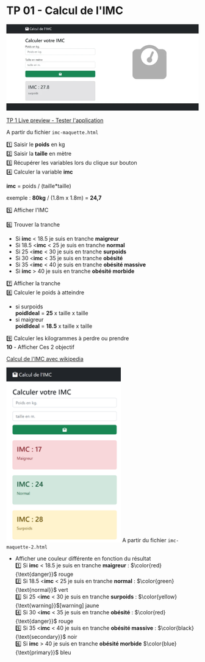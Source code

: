 # TP 01 - Calcul de l'IMC
<a href="https://sevenvalley.fr/tp-javascript/tp2/index.html">
<img src="../../img/tp1-imc.webp" width="600"></a>

<a href="https://sevenvalley.fr/tp-javascript/tp2/index.html">TP 1 Live preview - Tester l'application</a>

A partir du fichier <code>imc-maquette.html</code>
  
:one:  Saisir le **poids** en kg  
:two: Saisir la **taille** en mètre  
:three: Récupérer les variables lors du clique sur bouton  
:four: Calculer la variable **imc**
  
   **imc** = poids / (taille*taille)
     
   exemple :  **80kg** / (1.8m x 1.8m) = **24,7**
  
:five: Afficher l'IMC 
       
:six: Trouver la tranche    
- Si **imc** &lt; 18.5 je suis en tranche **maigreur**   
- Si 18.5 &lt;**imc** &lt; 25  je suis en tranche **normal**  
- Si 25 &lt;**imc** &lt; 30  je suis en tranche **surpoids**  
- Si 30 &lt;**imc** &lt; 35  je suis en tranche **obésité**  
- Si 35 &lt;**imc** &lt; 40  je suis en tranche **obésité massive**    
- Si **imc** &gt; 40  je suis en tranche **obésité morbide**  

:seven: Afficher la tranche    
:eight: Calculer le poids à atteindre  
- si surpoids   
  **poidIdeal** = **25** x taille x taille    
- si maigreur    
  **poidIdeal** = **18.5** x taille x taille
     
:nine: Calculer les kilogrammes à perdre ou prendre  
**10** - Afficher Ces 2 objectif

[Calcul de l'IMC avec wikipedia](https://fr.wikipedia.org/wiki/Indice_de_masse_corporelle)


<img src="../../img/tp2.webp" width="300"></a>
A partir du fichier <code>imc-maquette-2.html</code>
  
- Afficher une couleur différente en fonction du résultat  
:one:  Si **imc** &lt; 18.5 je suis en tranche **maigreur** : 
$\color{red}{\text{danger}}$    rouge  
:two:  Si 18.5 &lt;**imc** &lt; 25  je suis en tranche **normal**   : $\color{green}{\text{normal}}$ vert  
:three:  Si 25 &lt;**imc** &lt; 30  je suis en tranche **surpoids** : $\color{yellow}{\text{warning}}$[warning] jaune    
:four:  Si 30 &lt;**imc** &lt; 35  je suis en tranche **obésité** : $\color{red}{\text{danger}}$ rouge   
:five:  Si 35 &lt;**imc** &lt; 40  je suis en tranche **obésité massive**  : $\color{black}{\text{secondary}}$ noir     
:six:  Si  **imc** &gt; 40  je suis en tranche **obésité morbide**  $\color{blue}{\text{primary}}$  bleu    
